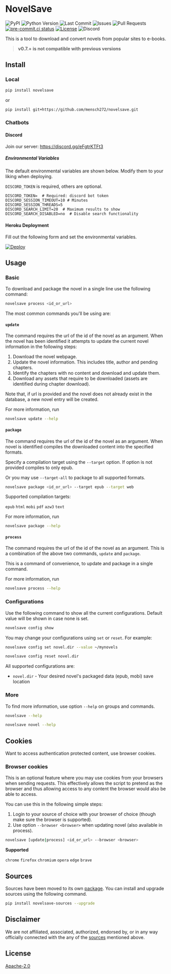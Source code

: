 # NovelSave

![PyPI](https://img.shields.io/pypi/v/novelsave)
![Python Version](https://img.shields.io/badge/Python-v3.8-blue)
![Last Commit](https://img.shields.io/github/last-commit/mensch272/novelsave/main)
![Issues](https://img.shields.io/github/issues/mensch272/novelsave)
![Pull Requests](https://img.shields.io/github/issues-pr/mensch272/novelsave)
[![pre-commit.ci status](https://results.pre-commit.ci/badge/github/mensch272/novelsave/main.svg)](https://results.pre-commit.ci/latest/github/mensch272/novelsave/main)
[![License](https://img.shields.io/github/license/mensch272/novelsave)](LICENSE)
![Discord](https://img.shields.io/discord/911120379341307904)

This is a tool to download and convert novels from popular sites to e-books.

> **v0.7.+ is not compatible with previous versions**

## Install

### Local

```bash
pip install novelsave
```

or

```bash
pip install git+https://github.com/mensch272/novelsave.git
```

### Chatbots

#### Discord

Join our server: https://discord.gg/eFgtrKTFt3

##### Environmental Variables

The default environmental variables are shown below. Modify them to your liking when deploying.

`DISCORD_TOKEN` is required, others are optional.

```shell
DISCORD_TOKEN=  # Required: discord bot token
DISCORD_SESSION_TIMEOUT=10 # Minutes
DISCORD_SESSION_THREADS=5
DISCORD_SEARCH_LIMIT=20  # Maximum results to show
DISCORD_SEARCH_DISABLED=no  # Disable search functionality
```

#### Heroku Deployment

Fill out the following form and set the environmental variables.

[![Deploy](https://www.herokucdn.com/deploy/button.png)](https://heroku.com/deploy)

## Usage

### Basic

To download and package the novel in a single line use the following command:

```bash
novelsave process <id_or_url>
```

The most common commands you'll be using are:

#### `update`

The command requires the url of the id of the novel as an argument. When the novel has been identified it attempts to update the current novel information in the following steps:

1. Download the novel webpage.
2. Update the novel information. This includes title, author and pending chapters.
3. Identify the chapters with no content and download and update them.
4. Download any assets that require to be downloaded (assets are identified during chapter download).

Note that, if url is provided and the novel does not already exist in the database, a new novel entry will be created.

For more information, run

```bash
novelsave update --help
```

#### `package`

The command requires the url of the id of the novel as an argument. When novel is identified compiles the downloaded content into the specified formats.

Specify a compilation target using the `--target` option. If option is not provided
compiles to only epub.

Or you may use `--target-all` to package to all supported formats.

```bash
novelsave package <id_or_url> --target epub --target web
```

Supported compilation targets:

`epub` `html` `mobi` `pdf` `azw3` `text`

For more information, run

```bash
novelsave package --help
```

#### `process`

The command requires the url of the id of the novel as an argument. This is a combination of the above two commands, `update` and `package`.

This is a command of convenience, to update and package in a single command.

For more information, run

```bash
novelsave process --help
```

### Configurations

Use the following command to show all the current configurations. Default value will be shown
in case none is set.

```bash
novelsave config show
```

You may change your configurations using `set` or `reset`. For example:

```bash
novelsave config set novel.dir --value ~/mynovels
```

```bash
novelsave config reset novel.dir
```

All supported configurations are:

- `novel.dir` - Your desired novel's packaged data (epub, mobi) save location

### More

To find more information, use option `--help` on groups and commands.

```bash
novelsave --help
```

```bash
novelsave novel --help
```

## Cookies

Want to access authentication protected content, use browser cookies.

### Browser cookies

This is an optional feature where you may use cookies from your browsers when sending requests.
This effectively allows the script to pretend as the browser and thus allowing access to any content
the browser would also be able to access.

You can use this in the following simple steps:

1. Login to your source of choice with your browser of choice (though make sure the browser is supported).
2. Use option `--browser <browser>` when updating novel (also available in process).

```bash
novelsave [update|process] <id_or_url> --browser <browser>
```

**Supported**

`chrome` `firefox` `chromium` `opera` `edge` `brave`

## Sources

Sources have been moved to its own [package](https://github.com/mensch272/novelsave_sources). You can install and upgrade sources using the following command.

```bash
pip install novelsave-sources --upgrade
```

## Disclaimer

We are not affiliated, associated, authorized, endorsed by, or in any way officially connected with the any of the [sources](#sources) mentioned above.

## License

[Apache-2.0](https://github.com/mensch272/novelsave/blob/master/LICENSE)
